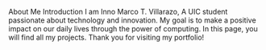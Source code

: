 About Me
Introduction
I am Inno Marco T. Villarazo, A UIC student passionate about technology and innovation. My goal is to make a positive impact on our daily lives through the power of computing. In this page, you will find all my projects. Thank you for visiting my portfolio!
